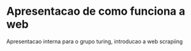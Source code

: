# Apresentacao de como funciona a web
Apresentacao interna para o grupo turing, introducao a web scrapiing
